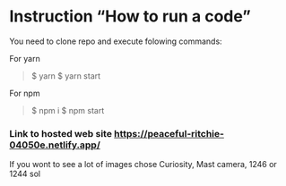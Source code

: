 # Instruction “How to run a code”
You need to clone repo and execute folowing commands:

For yarn
>$ yarn 
>$ yarn start

For npm
>$ npm i
>$ npm start

### Link to hosted web site https://peaceful-ritchie-04050e.netlify.app/

If you wont to see a lot of images chose Curiosity, Mast camera, 1246 or 1244 sol
